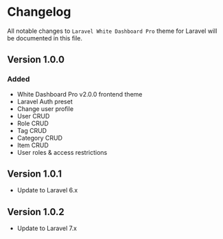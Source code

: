 # Changelog

All notable changes to `Laravel White Dashboard Pro` theme for Laravel will be documented in this file.

## Version 1.0.0

### Added
- White Dashboard Pro v2.0.0 frontend theme
- Laravel Auth preset
- Change user profile
- User CRUD
- Role CRUD
- Tag CRUD
- Category CRUD
- Item CRUD
- User roles & access restrictions

## Version 1.0.1

- Update to Laravel 6.x

## Version 1.0.2

- Update to Laravel 7.x

